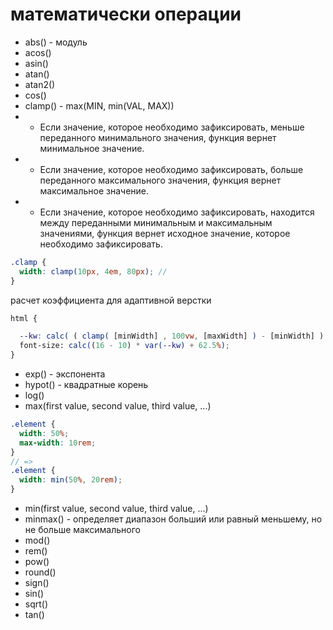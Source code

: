 <!--  Математически операции ---------------------------------------------------------------------------------------------------------------------------->

# математически операции

- abs() - модуль
- acos()
- asin()
- atan()
- atan2()
- cos()
- clamp() - max(MIN, min(VAL, MAX))
- - Если значение, которое необходимо зафиксировать, меньше переданного минимального значения, функция вернет минимальное значение.
- - Если значение, которое необходимо зафиксировать, больше переданного максимального значения, функция вернет максимальное значение.
- - Если значение, которое необходимо зафиксировать, находится между переданными минимальным и максимальным значениями, функция вернет исходное значение, которое необходимо зафиксировать.

```scss
.clamp {
  width: clamp(10px, 4em, 80px); //
}
```

расчет коэффициента для адаптивной верстки

```scss
html {

  --kw: calc( ( clamp( [minWidth] , 100vw, [maxWidth] ) - [minWidth] ) / ( [maxWidth] - [minWidth] ) )
  font-size: calc((16 - 10) * var(--kw) + 62.5%);
}
```

- exp() - экспонента
- hypot() - квадратные корень
- log()
- max(first value, second value, third value, ...)

```scss
.element {
  width: 50%;
  max-width: 10rem;
}
// =>
.element {
  width: min(50%, 20rem);
}
```

- min(first value, second value, third value, ...)
- minmax() - определяет диапазон больший или равный меньшему, но не больше максимального
- mod()
- rem()
- pow()
- round()
- sign()
- sin()
- sqrt()
- tan()
